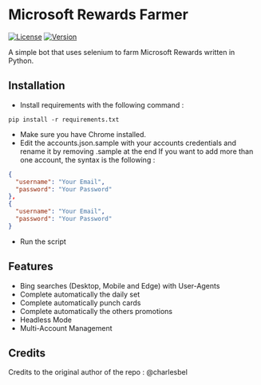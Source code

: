 # Microsoft Rewards Farmer
[![License](https://img.shields.io/badge/license-MIT-green.svg?style=flat)](LICENSE)
[![Version](https://img.shields.io/badge/version-v0.1-blue.svg?style=flat)](#)

A simple bot that uses selenium to farm Microsoft Rewards written in Python.

## Installation
 * Install requirements with the following command :
```
pip install -r requirements.txt
```
 * Make sure you have Chrome installed.
 * Edit the accounts.json.sample with your accounts credentials and rename it by removing .sample at the end
If you want to add more than one account, the syntax is the following :
```json
{
  "username": "Your Email",
  "password": "Your Password"
},
{
  "username": "Your Email",
  "password": "Your Password"
}
```
 * Run the script
 
## Features
 * Bing searches (Desktop, Mobile and Edge) with User-Agents
 * Complete automatically the daily set
 * Complete automatically punch cards
 * Complete automatically the others promotions
 * Headless Mode
 * Multi-Account Management

## Credits
Credits to the original author of the repo : @charlesbel
